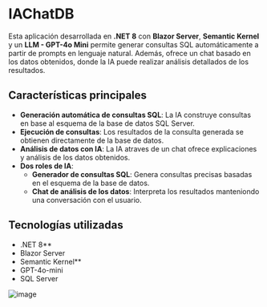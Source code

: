 # IAChatDB
Esta aplicación desarrollada en **.NET 8** con **Blazor Server**, **Semantic Kernel** y un  **LLM - GPT-4o Mini** permite generar consultas SQL automáticamente a partir de prompts en lenguaje natural. Además, ofrece un chat basado en los datos obtenidos, donde la IA puede realizar análisis detallados de los resultados.

## Características principales
- **Generación automática de consultas SQL**: La IA construye consultas en base al esquema de la base de datos SQL Server.
- **Ejecución de consultas**: Los resultados de la consulta generada se obtienen directamente de la base de datos.
- **Análisis de datos con IA**: La IA atraves de un chat ofrece explicaciones y análisis de los datos obtenidos.
- **Dos roles de IA**:
  - **Generador de consultas SQL**: Genera consultas precisas basadas en el esquema de la base de datos.
  - **Chat de análisis de los datos**: Interpreta los resultados manteniondo una conversación con el usuario.

## Tecnologías utilizadas
- .NET 8**
- Blazor Server
- Semantic Kernel**
- GPT-4o-mini
- SQL Server

![image](https://github.com/user-attachments/assets/53f1164b-b954-4e6f-a7f7-4ffc20cb0dbb)
